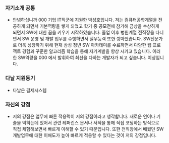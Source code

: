 
### 자기소개 공통
- 안녕하십니까 000 기업 IT직군에 지원한 박성호입니다.
저는 컴퓨터공학계열을 전공하게 되면서 기본역량을 쌓게 되었고 학기 중 공모전에 참가해 금상을 수상하게 되면서 SW에 대한 꿈을 키우기 시작하였습니다. 졸업 이후 병원계열 전직장을 다니면서 SW 운영 및 개발 업무를 수행하면서 실무능력 또한 쌓아왔습니다. SW전문가로 더욱 성장하기 위해 현재 삼성 청년 SW 아카데미를 수료하면서 다양한 웹 프로젝트 경험과 꾸준한 알고리즘 학습을 통해 자기계발을 향상 시키고 있습니다. 이러한 SW역량을 000 에서 발휘하여 최선을 다하는 개발자가 되고 싶습니다. 이상입니다.


### 다날 지원동기
- 다날은 결제시스템



### 자신의 강점
- 저의 강점은 업무에 빠른 적응력이 저의 강점이라고 생각합니다. 새로운 언어나 기술을 익히는데 있어서 관련 레퍼런스 문서나 서적을 통해 직접 코딩하는 방식으로 직접 체험해보면서 빠르게 이해할 수 있기 때문입니다. 또한 전직장에서 배웠던 SW개발업무에 대한 이해도가 높아 빠르게 적응할 수 있다는 것이 저의 강점입니다.